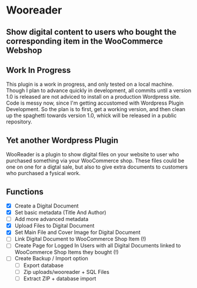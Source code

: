 # Wooreader
## Show digital content to users who bought the corresponding item in the WooCommerce Webshop
## Work In Progress 
This plugin is a work in progress, and only tested on a local machine.
Though I plan to advance quickly in development, all commits until a version 1.0 is released are not adviced to install on a production Wordpress site.
Code is messy now, since I'm getting accustomed with Wordpress Plugin Development. So the plan is to first, get a working version, and then clean up the spaghetti towards version 1.0, whick will be released in a public repository.
## Yet another Wordpress Plugin
WooReader is a plugin to show digital files on your website to user who purchased something via your WooCommerce shop.
These files could be one on one for a digtal sale, but also to give extra documents to customers who purchased a fysical work.
## Functions
 - [x] Create a Digital Document
 - [x] Set basic metadata (Title And Author)
 - [ ] Add more advanced metadata
 - [x] Upload Files to Digital Document
 - [x] Set Main File and Cover Image for Digital Document
 - [ ] Link Digital Document to WooCommerce Shop Item (!)
 - [ ] Create Page for Logged In Users with all Digital Documents linked to WooCommerce Shop Items they bought (!)
 - [ ] Create Backup / Import option
 	- [ ] Export database
 	- [ ] Zip uploads/wooreader + SQL Files
 	- [ ] Extract ZIP + database import